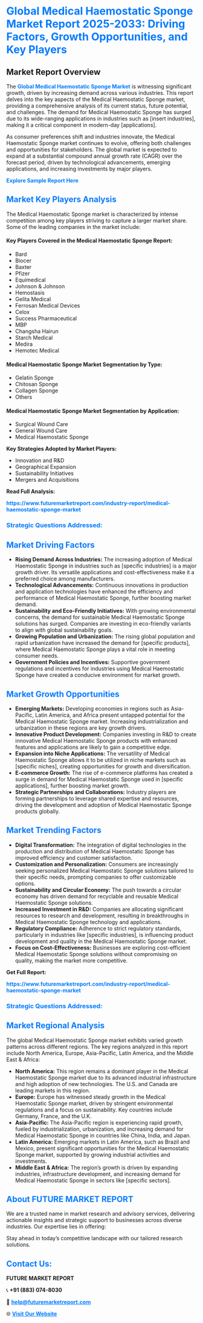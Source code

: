 <h1 style="color: #007BFF;">Global Medical Haemostatic Sponge Market Report 2025-2033: Driving Factors, Growth Opportunities, and Key Players</h1>

<section id="overview">
<h2>Market Report Overview</h2>
<p>The <a href="https://www.futuremarketreport.com/industry-report/medical-haemostatic-sponge-market" style="color: #007BFF; text-decoration: none;"><strong>Global Medical Haemostatic Sponge Market</strong></a> is witnessing significant growth, driven by increasing demand across various industries. This report delves into the key aspects of the Medical Haemostatic Sponge market, providing a comprehensive analysis of its current status, future potential, and challenges. The demand for Medical Haemostatic Sponge has surged due to its wide-ranging applications in industries such as [insert industries], making it a critical component in modern-day [applications].</p>
<p>As consumer preferences shift and industries innovate, the Medical Haemostatic Sponge market continues to evolve, offering both challenges and opportunities for stakeholders. The global market is expected to expand at a substantial compound annual growth rate (CAGR) over the forecast period, driven by technological advancements, emerging applications, and increasing investments by major players.</p>
</section>

<section id="overview">
<p><a href="https://www.futuremarketreport.com/request-sample/reportId=120330" style="color: #007BFF; text-decoration: none;"><strong>Explore Sample Report Here</strong></a></p>
</section>

<section id="key-players">
<h2 style="color: #007BFF;">Market Key Players Analysis</h2>
<p>The Medical Haemostatic Sponge market is characterized by intense competition among key players striving to capture a larger market share. Some of the leading companies in the market include:</p>
<h4>Key Players Covered in the Medical Haemostatic Sponge Report:</h4>
<ul><li>Bard</li><li>Biocer</li><li>Baxter</li><li>Pfizer</li><li>Equimedical</li><li>Johnson &amp; Johnson</li><li>Hemostasis</li><li>Gelita Medical</li><li>Ferrosan Medical Devices</li><li>Celox</li><li>Success Pharmaceutical</li><li>MBP</li><li>Changsha Hairun</li><li>Starch Medical</li><li>Medira</li><li>Hemotec Medical</li></ul>
<h4>Medical Haemostatic Sponge Market Segmentation by Type:</h4>
<ul><li>Gelatin Sponge</li><li>Chitosan Sponge</li><li>Collagen Sponge</li><li>Others</li></ul>

<h4>Medical Haemostatic Sponge Market Segmentation by Application:</h4>
<ul><li>Surgical Wound Care</li><li>General Wound Care</li><li>Medical Haemostatic Sponge</li></ul>
<p><strong>Key Strategies Adopted by Market Players:</strong></p>
<ul>
<li>Innovation and R&D</li>
<li>Geographical Expansion</li>
<li>Sustainability Initiatives</li>
<li>Mergers and Acquisitions</li>
</ul>
</section>

<section>
<p><strong>Read Full Analysis: </strong></p><a href="https://www.futuremarketreport.com/industry-report/medical-haemostatic-sponge-market" style="color: #007BFF; text-decoration: none;"><strong>https://www.futuremarketreport.com/industry-report/medical-haemostatic-sponge-market</strong></a>
<h3 style="color: #007BFF;">Strategic Questions Addressed:</h3>
</section>

<section id="driving-factors">
<h2 style="color: #007BFF;">Market Driving Factors</h2>
<ul>
<li><strong>Rising Demand Across Industries:</strong> The increasing adoption of Medical Haemostatic Sponge in industries such as [specific industries] is a major growth driver. Its versatile applications and cost-effectiveness make it a preferred choice among manufacturers.</li>
<li><strong>Technological Advancements:</strong> Continuous innovations in production and application technologies have enhanced the efficiency and performance of Medical Haemostatic Sponge, further boosting market demand.</li>
<li><strong>Sustainability and Eco-Friendly Initiatives:</strong> With growing environmental concerns, the demand for sustainable Medical Haemostatic Sponge solutions has surged. Companies are investing in eco-friendly variants to align with global sustainability goals.</li>
<li><strong>Growing Population and Urbanization:</strong> The rising global population and rapid urbanization have increased the demand for [specific products], where Medical Haemostatic Sponge plays a vital role in meeting consumer needs.</li>
<li><strong>Government Policies and Incentives:</strong> Supportive government regulations and incentives for industries using Medical Haemostatic Sponge have created a conducive environment for market growth.</li>
</ul>
</section>

<section id="growth-opportunities">
<h2 style="color: #007BFF;">Market Growth Opportunities</h2>
<ul>
<li><strong>Emerging Markets:</strong> Developing economies in regions such as Asia-Pacific, Latin America, and Africa present untapped potential for the Medical Haemostatic Sponge market. Increasing industrialization and urbanization in these regions are key growth drivers.</li>
<li><strong>Innovative Product Development:</strong> Companies investing in R&D to create innovative Medical Haemostatic Sponge products with enhanced features and applications are likely to gain a competitive edge.</li>
<li><strong>Expansion into Niche Applications:</strong> The versatility of Medical Haemostatic Sponge allows it to be utilized in niche markets such as [specific niches], creating opportunities for growth and diversification.</li>
<li><strong>E-commerce Growth:</strong> The rise of e-commerce platforms has created a surge in demand for Medical Haemostatic Sponge used in [specific applications], further boosting market growth.</li>
<li><strong>Strategic Partnerships and Collaborations:</strong> Industry players are forming partnerships to leverage shared expertise and resources, driving the development and adoption of Medical Haemostatic Sponge products globally.</li>
</ul>
</section>

<section id="trending-factors">
<h2 style="color: #007BFF;">Market Trending Factors</h2>
<ul>
<li><strong>Digital Transformation:</strong> The integration of digital technologies in the production and distribution of Medical Haemostatic Sponge has improved efficiency and customer satisfaction.</li>
<li><strong>Customization and Personalization:</strong> Consumers are increasingly seeking personalized Medical Haemostatic Sponge solutions tailored to their specific needs, prompting companies to offer customizable options.</li>
<li><strong>Sustainability and Circular Economy:</strong> The push towards a circular economy has driven demand for recyclable and reusable Medical Haemostatic Sponge solutions.</li>
<li><strong>Increased Investment in R&D:</strong> Companies are allocating significant resources to research and development, resulting in breakthroughs in Medical Haemostatic Sponge technology and applications.</li>
<li><strong>Regulatory Compliance:</strong> Adherence to strict regulatory standards, particularly in industries like [specific industries], is influencing product development and quality in the Medical Haemostatic Sponge market.</li>
<li><strong>Focus on Cost-Effectiveness:</strong> Businesses are exploring cost-efficient Medical Haemostatic Sponge solutions without compromising on quality, making the market more competitive.</li>
</ul>
</section>

<section>
<p><strong>Get Full Report: </strong></p><a href="https://www.futuremarketreport.com/industry-report/medical-haemostatic-sponge-market" style="color: #007BFF; text-decoration: none;"><strong>https://www.futuremarketreport.com/industry-report/medical-haemostatic-sponge-market</strong></a>
<h3 style="color: #007BFF;">Strategic Questions Addressed:</h3>
</section>


<section id="regional-analysis">
<h2 style="color: #007BFF;">Market Regional Analysis</h2>
<p>The global Medical Haemostatic Sponge market exhibits varied growth patterns across different regions. The key regions analyzed in this report include North America, Europe, Asia-Pacific, Latin America, and the Middle East & Africa:</p>
<ul>
<li><strong>North America:</strong> This region remains a dominant player in the Medical Haemostatic Sponge market due to its advanced industrial infrastructure and high adoption of new technologies. The U.S. and Canada are leading markets in this region.</li>
<li><strong>Europe:</strong> Europe has witnessed steady growth in the Medical Haemostatic Sponge market, driven by stringent environmental regulations and a focus on sustainability. Key countries include Germany, France, and the U.K.</li>
<li><strong>Asia-Pacific:</strong> The Asia-Pacific region is experiencing rapid growth, fueled by industrialization, urbanization, and increasing demand for Medical Haemostatic Sponge in countries like China, India, and Japan.</li>
<li><strong>Latin America:</strong> Emerging markets in Latin America, such as Brazil and Mexico, present significant opportunities for the Medical Haemostatic Sponge market, supported by growing industrial activities and investments.</li>
<li><strong>Middle East & Africa:</strong> The region’s growth is driven by expanding industries, infrastructure development, and increasing demand for Medical Haemostatic Sponge in sectors like [specific sectors].</li>
</ul>
</section>

<footer>
<h2 style="color: #007BFF;">About FUTURE MARKET REPORT</h2>
<p>We are a trusted name in market research and advisory services, delivering actionable insights and strategic support to businesses across diverse industries. Our expertise lies in offering:</p>

<p>Stay ahead in today’s competitive landscape with our tailored research solutions.</p>

<h2 style="color: #007BFF;">Contact Us:</h2>
<p><strong>FUTURE MARKET REPORT</strong></p>
<p>📞 <strong>+91 (883) 074-8030</strong></p>
<p>📧 <strong><a href="mailto:help@futuremarketreport.com" style="color: #007BFF;">help@futuremarketreport.com</a></strong></p>
<p>🌐 <strong><a href="https://www.futuremarketreport.com/" style="color: #007BFF;">Visit Our Website</a></strong></p>
</footer>